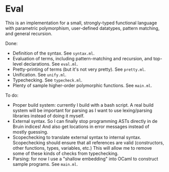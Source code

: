Eval
=====

This is an implementation for a small, strongly-typed functional language with
parametric polymorphism, user-defined datatypes, pattern matching, and general
recursion.

Done:
- Definition of the syntax. See `syntax.ml`.
- Evaluation of terms, including pattern-matching and recursion, and top-level
  declarations. See `eval.ml`.
- Pretty-printing of terms (but it's not very pretty). See `pretty.ml`.
- Unification. See `unify.ml`.
- Typechecking. See `typecheck.ml`.
- Plenty of sample higher-order polymorphic functions. See `main.ml`.

To do:
- Proper build system: currently I build with a bash script. A real build system
  will be important for parsing as I want to use lexing/parsing libraries
  instead of doing it myself.
- External syntax. So I can finally stop programming ASTs directly in de Bruin
  indices! And also get locations in error messages instead of mostly guessing.
- Scopechecking to translate external syntax to internal syntax.
  Scopechecking should ensure that all references are valid
  (constructors, other functions, types, variables, etc.)
  This will allow me to remove some of these kinds of checks from typechecking.
- Parsing: for now I use a "shallow embedding" into OCaml to construct sample
  programs. See `main.ml`.
